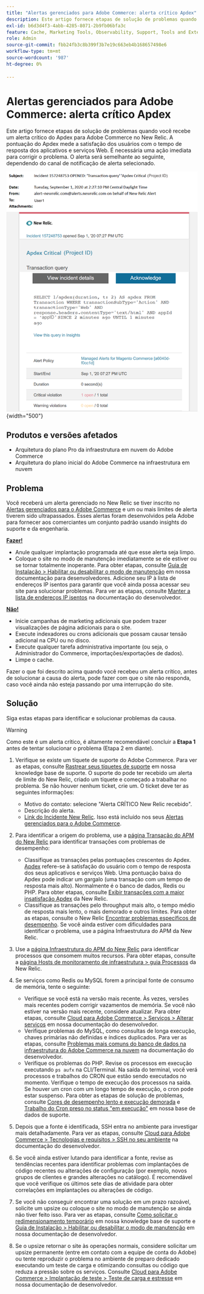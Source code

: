 ```yaml
---
title: "Alertas gerenciados para Adobe Commerce: alerta crítico Apdex"
description: Este artigo fornece etapas de solução de problemas quando você recebe um alerta crítico do Apdex para Adobe Commerce no New Relic. A pontuação do Apdex mede a satisfação dos usuários com o tempo de resposta dos aplicativos e serviços Web. É necessária uma ação imediata para corrigir o problema. O alerta será semelhante ao seguinte, dependendo do canal de notificação de alerta selecionado.
exl-id: b6d3d4f3-4abb-4285-8071-2b9fb06bfa3c
feature: Cache, Marketing Tools, Observability, Support, Tools and External Services
role: Admin
source-git-commit: fbb24fb3c8b399f3b7e19c663eb4b168657498e6
workflow-type: tm+mt
source-wordcount: '987'
ht-degree: 0%

---
```


# Alertas gerenciados para Adobe Commerce: alerta crítico Apdex

Este artigo fornece etapas de solução de problemas quando você recebe um alerta crítico do Apdex para Adobe Commerce no New Relic. A pontuação do Apdex mede a satisfação dos usuários com o tempo de resposta dos aplicativos e serviços Web. É necessária uma ação imediata para corrigir o problema. O alerta será semelhante ao seguinte, dependendo do canal de notificação de alerta selecionado.

![alerta crítico de apdex](assets/apdex-critical-magento-managed.png){width="500"}

## Produtos e versões afetados

* Arquitetura do plano Pro da infraestrutura em nuvem do Adobe Commerce
* Arquitetura do plano inicial do Adobe Commerce na infraestrutura em nuvem

## Problema

Você receberá um alerta gerenciado no New Relic se tiver inscrito no [Alertas gerenciados para o Adobe Commerce](/help/support-tools/managed-alerts-for-adobe-commerce/managed-alerts-for-magento-commerce.md) e um ou mais limites de alerta tiverem sido ultrapassados. Esses alertas foram desenvolvidos pela Adobe para fornecer aos comerciantes um conjunto padrão usando insights do suporte e da engenharia.

<u> **Fazer!** </u>

* Anule qualquer implantação programada até que esse alerta seja limpo.
* Coloque o site no modo de manutenção imediatamente se ele estiver ou se tornar totalmente inoperante. Para obter etapas, consulte [Guia de Instalação > Habilitar ou desabilitar o modo de manutenção](https://devdocs.magento.com/guides/v2.4/install-gde/install/cli/install-cli-subcommands-maint.html?itm_source=devdocs&amp;itm_medium=search_page&amp;itm_campaign=federated_search&amp;itm_term=mainten) em nossa documentação para desenvolvedores. Adicione seu IP à lista de endereços IP isentos para garantir que você ainda possa acessar seu site para solucionar problemas. Para ver as etapas, consulte [Manter a lista de endereços IP isentos](https://devdocs.magento.com/guides/v2.4/install-gde/install/cli/install-cli-subcommands-maint.html?itm_source=devdocs&amp;itm_medium=search_page&amp;itm_campaign=federated_search&amp;itm_term=mainten#instgde-cli-maint-exempt) na documentação do desenvolvedor.

<u>**Não!**</u>

* Inicie campanhas de marketing adicionais que podem trazer visualizações de página adicionais para o site.
* Execute indexadores ou crons adicionais que possam causar tensão adicional na CPU ou no disco.
* Execute qualquer tarefa administrativa importante (ou seja, o Administrador do Commerce, importações/exportações de dados).
* Limpe o cache.

Fazer o que foi descrito acima quando você recebeu um alerta crítico, antes de solucionar a causa do alerta, pode fazer com que o site não responda, caso você ainda não esteja passando por uma interrupção do site.

## Solução

Siga estas etapas para identificar e solucionar problemas da causa.

>[!WARNING]
>
>Como este é um alerta crítico, é altamente recomendável concluir a **Etapa 1** antes de tentar solucionar o problema (Etapa 2 em diante).

1. Verifique se existe um tíquete de suporte do Adobe Commerce. Para ver as etapas, consulte [Rastrear seus tíquetes de suporte](/help/help-center-guide/help-center/magento-help-center-user-guide.md#track-tickets) em nossa knowledge base de suporte. O suporte do pode ter recebido um alerta de limite do New Relic, criado um tíquete e começado a trabalhar no problema. Se não houver nenhum ticket, crie um. O ticket deve ter as seguintes informações:
   * Motivo do contato: selecione &quot;Alerta CRÍTICO New Relic recebido&quot;.
   * Descrição do alerta.
   * [Link do Incidente New Relic](https://docs.newrelic.com/docs/alerts-applied-intelligence/new-relic-alerts/alert-incidents/view-violation-event-details-incidents). Isso está incluído nos seus [Alertas gerenciados para o Adobe Commerce](/help/support-tools/managed-alerts-for-adobe-commerce/managed-alerts-for-magento-commerce.md).
1. Para identificar a origem do problema, use a [página Transação do APM do New Relic](https://docs.newrelic.com/docs/apm/applications-menu/monitoring/transactions-page-find-specific-performance-problems) para identificar transações com problemas de desempenho:
   * Classifique as transações pelas pontuações crescentes do Apdex. [Apdex](https://docs.newrelic.com/docs/apm/new-relic-apm/apdex/apdex-measure-user-satisfaction) refere-se à satisfação do usuário com o tempo de resposta dos seus aplicativos e serviços Web. Uma pontuação baixa do Apdex pode indicar um gargalo (uma transação com um tempo de resposta mais alto). Normalmente é o banco de dados, Redis ou PHP. Para obter etapas, consulte [Exibir transações com a maior insatisfação Apdex](https://docs.newrelic.com/docs/apm/new-relic-apm/apdex/apdex-measure-user-satisfaction/#dissatisfaction) da New Relic.
   * Classifique as transações pelo throughput mais alto, o tempo médio de resposta mais lento, o mais demorado e outros limites. Para obter as etapas, consulte o New Relic [Encontrar problemas específicos de desempenho](https://docs.newrelic.com/docs/apm/applications-menu/monitoring/transactions-page-find-specific-performance-problems). Se você ainda estiver com dificuldades para identificar o problema, use a página Infraestrutura do APM da New Relic.
1. Use a [página Infraestrutura do APM do New Relic](https://docs.newrelic.com/docs/infrastructure/infrastructure-ui-pages/infra-hosts-ui-page/) para identificar processos que consomem muitos recursos. Para obter etapas, consulte a [página Hosts de monitoramento de infraestrutura > guia Processos](https://docs.newrelic.com/docs/infrastructure/infrastructure-ui-pages/infra-hosts-ui-page/#processes) da New Relic.
1. Se serviços como Redis ou MySQL forem a principal fonte de consumo de memória, tente o seguinte:
   * Verifique se você está na versão mais recente. Às vezes, versões mais recentes podem corrigir vazamentos de memória. Se você não estiver na versão mais recente, considere atualizar. Para obter etapas, consulte [Cloud para Adobe Commerce > Serviços > Alterar serviços](https://experienceleague.adobe.com/docs/commerce-cloud-service/user-guide/configure/service/services-yaml.html) em nossa documentação do desenvolvedor.
   * Verifique problemas do MySQL, como consultas de longa execução, chaves primárias não definidas e índices duplicados. Para ver as etapas, consulte [Problemas mais comuns do banco de dados na infraestrutura do Adobe Commerce na nuvem](https://experienceleague.adobe.com/docs/commerce-operations/implementation-playbook/best-practices/maintenance/resolve-database-performance-issues.html) na documentação do desenvolvedor.
   * Verifique os problemas do PHP. Revise os processos em execução executando `ps aufx` na CLI/Terminal. Na saída do terminal, você verá processos e trabalhos do CRON que estão sendo executados no momento. Verifique o tempo de execução dos processos na saída. Se houver um cron com um longo tempo de execução, o cron pode estar suspenso. Para obter as etapas de solução de problemas, consulte [Cores de desempenho lento e execução demorada](/help/troubleshooting/miscellaneous/slow-performance-slow-and-long-running-crons.md) e [Trabalho do Cron preso no status &quot;em execução&quot;](/help/troubleshooting/miscellaneous/cron-job-is-stuck-in-running-status.md) em nossa base de dados de suporte.

1. Depois que a fonte é identificada, SSH entra no ambiente para investigar mais detalhadamente. Para ver as etapas, consulte [Cloud para Adobe Commerce > Tecnologias e requisitos > SSH no seu ambiente](https://devdocs.magento.com/cloud/env/environments-ssh.html#ssh) na documentação do desenvolvedor.
1. Se você ainda estiver lutando para identificar a fonte, revise as tendências recentes para identificar problemas com implantações de código recentes ou alterações de configuração (por exemplo, novos grupos de clientes e grandes alterações no catálogo). É recomendável que você verifique os últimos sete dias de atividade para obter correlações em implantações ou alterações de código.
1. Se você não conseguir encontrar uma solução em um prazo razoável, solicite um upsize ou coloque o site no modo de manutenção se ainda não tiver feito isso. Para ver as etapas, consulte [Como solicitar o redimensionamento temporário](/help/how-to/general/how-to-request-temporary-magento-upsize.md) em nossa knowledge base de suporte e [Guia de Instalação > Habilitar ou desabilitar o modo de manutenção](https://devdocs.magento.com/guides/v2.4/install-gde/install/cli/install-cli-subcommands-maint.html?itm_source=devdocs&amp;itm_medium=search_page&amp;itm_campaign=federated_search&amp;itm_term=mainten) em nossa documentação de desenvolvedor.
1. Se o upsize retornar o site às operações normais, considere solicitar um upsize permanente (entre em contato com a equipe de conta do Adobe) ou tente reproduzir o problema no ambiente de preparo dedicado executando um teste de carga e otimizando consultas ou código que reduza a pressão sobre os serviços. Consulte [Cloud para Adobe Commerce > Implantação de teste > Teste de carga e estresse](https://devdocs.magento.com/cloud/live/stage-prod-test.html#loadtest) em nossa documentação de desenvolvedor.
